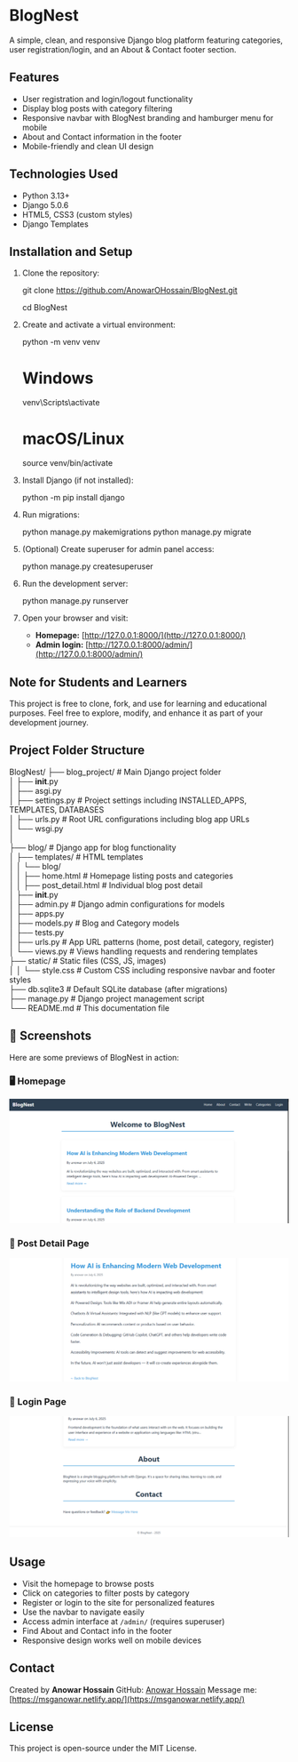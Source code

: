 # BlogNest
A simple, clean, and responsive Django blog platform featuring categories, user registration/login, and an About & Contact footer section.

## Features
- User registration and login/logout functionality  
- Display blog posts with category filtering  
- Responsive navbar with BlogNest branding and hamburger menu for mobile  
- About and Contact information in the footer  
- Mobile-friendly and clean UI design  

## Technologies Used

- Python 3.13+  
- Django 5.0.6  
- HTML5, CSS3 (custom styles)  
- Django Templates  

## Installation and Setup

1. Clone the repository:

   git clone https://github.com/AnowarOHossain/BlogNest.git

   cd BlogNest


2. Create and activate a virtual environment:

   python -m venv venv
   # Windows
   venv\Scripts\activate
   # macOS/Linux
   source venv/bin/activate

3. Install Django (if not installed):

   python -m pip install django

4. Run migrations:

   python manage.py makemigrations
   python manage.py migrate

5. (Optional) Create superuser for admin panel access:

   python manage.py createsuperuser

6. Run the development server:

   python manage.py runserver

7. Open your browser and visit:

   * **Homepage:** [http://127.0.0.1:8000/](http://127.0.0.1:8000/)
   * **Admin login:** [http://127.0.0.1:8000/admin/](http://127.0.0.1:8000/admin/)

## Note for Students and Learners

This project is free to clone, fork, and use for learning and educational purposes. Feel free to explore, modify, and enhance it as part of your development journey.

## Project Folder Structure

BlogNest/
├── blog_project/                  # Main Django project folder  
│   ├── __init__.py  
│   ├── asgi.py  
│   ├── settings.py                # Project settings including INSTALLED_APPS, TEMPLATES, DATABASES  
│   ├── urls.py                   # Root URL configurations including blog app URLs  
│   └── wsgi.py  
│  
├── blog/                         # Django app for blog functionality  
│   ├── templates/                # HTML templates  
│   │   └── blog/  
│   │       ├── home.html         # Homepage listing posts and categories  
│   │       ├── post_detail.html  # Individual blog post detail  
│   ├── __init__.py  
│   ├── admin.py                  # Django admin configurations for models  
│   ├── apps.py  
│   ├── models.py                # Blog and Category models  
│   ├── tests.py  
│   ├── urls.py                  # App URL patterns (home, post detail, category, register)  
│   └── views.py                 # Views handling requests and rendering templates  
├── static/                   # Static files (CSS, JS, images)  
│   │   └── style.css             # Custom CSS including responsive navbar and footer styles  
├── db.sqlite3                   # Default SQLite database (after migrations)  
├── manage.py                    # Django project management script  
└── README.md                    # This documentation file  

## 📸 Screenshots

Here are some previews of BlogNest in action:

### 🖥️ Homepage

![Homepage Screenshot](Screenshots/screenshot1.png)

### 📄 Post Detail Page

![Post Detail Screenshot](Screenshots/screenshot3.png)

### 🔐 Login Page

![Footer Section Screenshot](Screenshots/screenshot2.png)


## Usage

* Visit the homepage to browse posts
* Click on categories to filter posts by category
* Register or login to the site for personalized features
* Use the navbar to navigate easily
* Access admin interface at `/admin/` (requires superuser)
* Find About and Contact info in the footer
* Responsive design works well on mobile devices

## Contact

Created by **Anowar Hossain**
GitHub: [Anowar Hossain](https://github.com/AnowarOHossain)
Message me: [https://msganowar.netlify.app/](https://msganowar.netlify.app/)


## License

This project is open-source under the MIT License.

